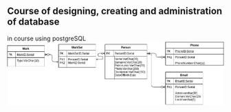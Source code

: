 
Course of designing, creating and administration of database
-------------------------------------------------------
in course using postgreSQL
![ERD](https://github.com/Nikitasobakabmx/DBLessons/raw/master/lab1/simpleBookOfContacts6.jpg)
